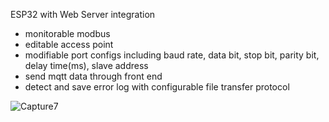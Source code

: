 ESP32 with Web Server integration

- monitorable modbus
- editable access point
- modifiable port configs including baud rate, data bit, stop bit, parity bit, delay time(ms), slave address
- send mqtt data through front end
- detect and save error log with configurable file transfer protocol

![Capture7](https://github.com/ChavaP06/esp32webserver/assets/62371038/70bde900-4cad-4b2c-93ea-2c67c24ddb28)
